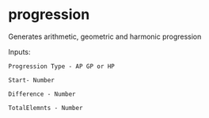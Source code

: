 # progression
Generates arithmetic, geometric and harmonic progression

Inputs:
    
    Progression Type - AP GP or HP
    
    Start- Number
    
    Difference - Number
    
    TotalElemnts - Number
